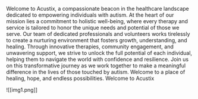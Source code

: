 Welcome to Acustix, a compassionate beacon in the healthcare landscape dedicated to empowering individuals with autism. At the heart of our mission lies a commitment to holistic well-being, where every therapy and service is tailored to honor the unique needs and potential of those we serve. Our team of dedicated professionals and volunteers works tirelessly to create a nurturing environment that fosters growth, understanding, and healing. Through innovative therapies, community engagement, and unwavering support, we strive to unlock the full potential of each individual, helping them to navigate the world with confidence and resilience. Join us on this transformative journey as we work together to make a meaningful difference in the lives of those touched by autism. Welcome to a place of healing, hope, and endless possibilities. Welcome to Acustix


![[img1.png]]
